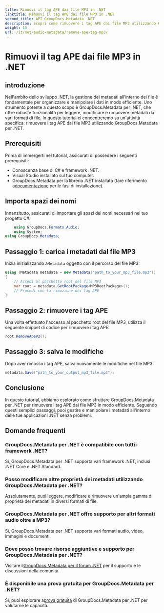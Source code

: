 ```yaml
---
title: Rimuovi il tag APE dai file MP3 in .NET
linktitle: Rimuovi il tag APE dai file MP3 in .NET
second_title: API GroupDocs.Metadata .NET
description: Scopri come rimuovere i tag APE dai file MP3 utilizzando GroupDocs.Metadata per .NET. Gestisci facilmente i metadati nelle tue applicazioni .NET.
weight: 15
url: /it/net/audio-metadata/remove-ape-tag-mp3/
---
```


# Rimuovi il tag APE dai file MP3 in .NET

## introduzione
Nell'ambito dello sviluppo .NET, la gestione dei metadati all'interno dei file è fondamentale per organizzare e manipolare i dati in modo efficiente. Uno strumento potente a questo scopo è GroupDocs.Metadata per .NET, che offre robuste funzionalità per leggere, modificare e rimuovere metadati da vari formati di file. In questo tutorial ci concentreremo su un'attività specifica: rimuovere i tag APE dai file MP3 utilizzando GroupDocs.Metadata per .NET. 
## Prerequisiti
Prima di immergerti nel tutorial, assicurati di possedere i seguenti prerequisiti:
- Conoscenza base di C# e framework .NET.
- Visual Studio installato sul tuo computer.
-  GroupDocs.Metadata per la libreria .NET installata (fare riferimento a[documentazione](https://tutorials.groupdocs.com/metadata/net/) per le fasi di installazione).

## Importa spazi dei nomi
Innanzitutto, assicurati di importare gli spazi dei nomi necessari nel tuo progetto C#:
```csharp
    using GroupDocs.Formats.Audio;
    using System;
using GroupDocs.Metadata;
```
## Passaggio 1: carica i metadati dal file MP3
 Inizia inizializzando a`Metadata` oggetto con il percorso del file MP3:
```csharp
using (Metadata metadata = new Metadata("path_to_your_mp3_file.mp3"))
{
    // Accedi al pacchetto root del file MP3
    var root = metadata.GetRootPackage<MP3RootPackage>();
    // Procedi con la rimozione dei tag APE
}
```
## Passaggio 2: rimuovere i tag APE
Una volta effettuato l'accesso al pacchetto root del file MP3, utilizza il seguente snippet di codice per rimuovere i tag APE:
```csharp
root.RemoveApeV2();
```
## Passaggio 3: salva le modifiche
Dopo aver rimosso i tag APE, salva nuovamente le modifiche nel file MP3:
```csharp
metadata.Save("path_to_your_output_mp3_file.mp3");
```

## Conclusione
In questo tutorial, abbiamo esplorato come sfruttare GroupDocs.Metadata per .NET per rimuovere i tag APE dai file MP3 in modo efficiente. Seguendo questi semplici passaggi, puoi gestire e manipolare i metadati all'interno delle tue applicazioni .NET senza problemi.

## Domande frequenti
### GroupDocs.Metadata per .NET è compatibile con tutti i framework .NET?
Sì, GroupDocs.Metadata per .NET supporta vari framework .NET, inclusi .NET Core e .NET Standard.
### Posso modificare altre proprietà dei metadati utilizzando GroupDocs.Metadata per .NET?
Assolutamente, puoi leggere, modificare e rimuovere un'ampia gamma di proprietà dei metadati in diversi formati di file.
### GroupDocs.Metadata per .NET offre supporto per altri formati audio oltre a MP3?
Sì, GroupDocs.Metadata per .NET supporta vari formati audio, video, immagini e documenti.
### Dove posso trovare risorse aggiuntive e supporto per GroupDocs.Metadata per .NET?
 Visitare il[GroupDocs.Metadata per il forum .NET](https://forum.groupdocs.com/c/metadata/14) per il supporto e le discussioni della comunità.
### È disponibile una prova gratuita per GroupDocs.Metadata per .NET?
 Sì, puoi esplorare a[prova gratuita](https://releases.groupdocs.com/) di GroupDocs.Metadata per .NET per valutarne le capacità.